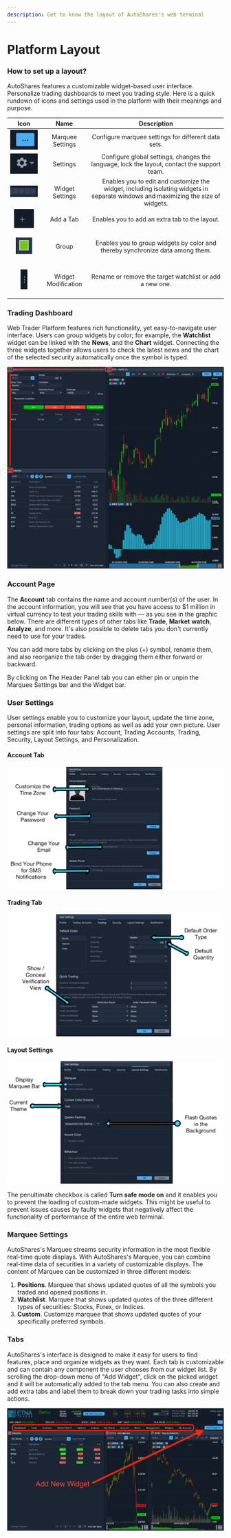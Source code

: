 ```yaml
---
description: Get to know the layout of AutoShares's web terminal
---
```


# Platform Layout

### How to set up a layout?

AutoShares features  a customizable widget-based user interface. Personalize trading dashboards to meet you trading style. Here is a quick rundown of icons and settings used in the platform with their meanings and purpose.&#x20;

|                                             Icon                                             |         Name        |                                                            Description                                                            |
| :------------------------------------------------------------------------------------------: | :-----------------: | :-------------------------------------------------------------------------------------------------------------------------------: |
|               ![](../../.gitbook/assets/screenshot-2020-03-19-at-16.12.34.png)               |   Marquee Settings  |                                        Configure marquee settings for different data sets.                                        |
|               ![](../../.gitbook/assets/screenshot-2020-03-19-at-16.16.37.png)               |       Settings      |                    Configure global settings, changes the language, lock the layout, contact the support team.                    |
|               ![](../../.gitbook/assets/screenshot-2020-03-19-at-16.20.33.png)               |   Widget Settings   | Enables you to edit and customize the widget, including isolating widgets in separate windows and maximizing the size of widgets. |
|               ![](../../.gitbook/assets/screenshot-2020-03-19-at-16.24.10.png)               |      Add a Tab      |                                           Enables you to add an extra tab to the layout.                                          |
| <p></p><p><img src="../../.gitbook/assets/screenshot-2020-03-19-at-16.37.31.png" alt=""></p> |        Group        |                           Enables you to group widgets by color and thereby synchronize data among them.                          |
| <p></p><p><img src="../../.gitbook/assets/screenshot-2020-03-19-at-16.38.55.png" alt=""></p> | Widget Modification |                                      Rename or remove the target watchlist or add a new one.                                      |

### Trading Dashboard

Web Trader Platform features rich functionality, yet easy-to-navigate user interface. Users can group  widgets by color; for example, the **Watchlist** widget can be linked with the **News**, and the **Chart** widget. Connecting the three widgets together allows users to check the latest news and the chart of the selected security automatically once the symbol is typed.

![](../../.gitbook/assets/screenshot-2020-03-19-at-16.42.42.png)

### Account Page

The **Account** tab contains the name and account number(s) of the user. In the account information, you will see that you have access to $1 million in virtual currency to test your trading skills with — as you see in the graphic below. There are different types of other tabs like **Trade**, **Market** **watch**, **Analyze**, and more. It's also possible to delete tabs you don't currently need to use for your trades.

You can add more tabs by clicking on the plus (+) symbol, rename them, and also reorganize the tab order by dragging them either forward or backward.

By clicking on The Header Panel tab you can either pin or unpin the Marquee Settings bar and the Widget bar.

### User Settings

User settings enable you to customize your layout, update the time zone, personal information, trading options as well as add your own picture. User settings are split into four tabs: Account, Trading Accounts, Trading, Security, Layout Settings, and Personalization.

#### Account Tab

![](../../.gitbook/assets/accountsettings.png)

#### Trading Tab

![](../../.gitbook/assets/trading-account-tab.png)

#### Layout Settings

![](../../.gitbook/assets/layout-settings.png)

The penultimate checkbox is called **Turn safe mode on** and it enables you to prevent the loading of custom-made widgets. This might be useful to prevent issues causes by faulty widgets that negatively affect the functionality of performance of the entire web terminal.

### Marquee Settings

AutoShares's Marquee streams security information in the most flexible real-time quote displays. With AutoShares's Marquee, you can combine real-time data of securities in a variety of customizable displays. The content of Marquee can be customized in three different models:

1. **Positions**. Marquee that shows updated quotes of all the symbols you traded and opened positions in.
2. **Watchlist**. Marquee that shows updated quotes of the three different types of securities: Stocks, Forex, or Indices.
3. **Custom**. Customize marquee that shows updated quotes of your specifically preferred symbols.

### Tabs

AutoShares's interface is designed to make it easy for users to find features, place and organize widgets as they want. Each tab is customizable and can contain any component the user chooses from our widget list. By scrolling the drop-down menu of "Add Widget", click on the picked widget and it will be automatically added to the tab menu. You can also create and add extra tabs and label them to break down your trading tasks into simple actions.

![](../../.gitbook/assets/screenshot-2020-03-20-at-19.00.59.png)

